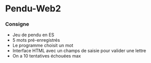 # Pendu-Web2

### Consigne
- Jeu de pendu en ES
- 5 mots pré-enregistrés
- Le programme choisit un mot
- Interface HTML avec un champs de saisie pour valider une lettre
- On a 10 tentatives échouées max
